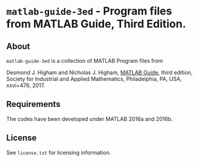 `matlab-guide-3ed` - Program files from MATLAB Guide, Third Edition. 
==========

About
-----

`matlab-guide-3ed` is a collection of MATLAB Program files from

Desmond J. Higham and Nicholas J. Higham, [MATLAB
Guide](http://www.maths.manchester.ac.uk/~higham/mg/index.php),
third edition,
Society for Industrial and Applied Mathematics, Philadelphia, PA, USA,
xxvi+476, 2017.


Requirements
-------------

The codes have been developed under MATLAB 2016a and 2016b.

License
-------

See `license.txt` for licensing information.
